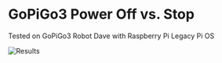 # GoPiGo3 Power Off vs. Stop

Tested on GoPiGo3 Robot Dave with Raspberry Pi Legacy Pi OS

![Results](/GoPiGo3_Power_Off_vs_Stop.jpg?raw=true)
